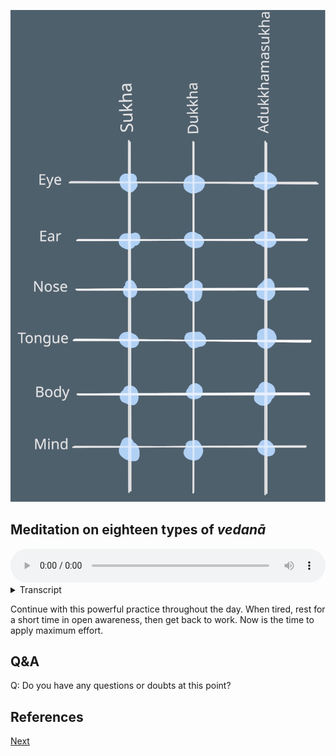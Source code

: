 ![18-types-of-vedana.svg](assets/images/18-types-of-vedana.svg)
## Meditation on eighteen types of *vedanā*



<audio controls style="width: 100%; max-width: 600px;">
    <source src="https://github.com/bdhrs/meditation-course-on-the-six-senses/releases/download/audio-assets/05-05-eighteen-types-of-vedana.mp3" type="audio/mpeg">
</audio>



<details>
<summary>Transcript</summary>


This meditation on the eighteen types of *vedanā* is an excellent exercise in open awareness and noting. 

I cannot recommend it highly enough for developing firstly, very powerful, continuous, present moment awareness, and secondly, detailed analysis and discernment of experience according to the Dhamma. 

In short, it combines *satisambojjhaṅga* and *dhammavicāyasambhojjaṅga* into a potent exercise. All you need to do is sustain the effort to reap the rewards of this practice. 

There is nothing new here, merely a new combination of things which you are already familiar with. One, naming the channel of experience, and two, naming the type of *vedanā*.

Let's go through it step by step. 

---

When seeing, immediately label the experience as *cakkhu*, eye channel or eye.

If it is a pleasant experience, label it as pleasant or *sukha*. Eye pleasant, or *cakkhu sukha*, as your prefer.

If it is an unpleasant experience, label it as *dukkha* or unpleasant. Eye unpleasant, or *cakkhu dukkha*.

If it is a neutral experience, *adukham-asukha-vedanā* is by far the most common type, label it is eye neutral, or, *cakkhu neva*.

Pay attention to your visual experiences for a while — note the channel and note the *vedanā*.

---

When hearing, immediately label the experience as *sota*, ear channel or ear.

If it is a pleasant experience, label it as pleasant or *sukha*. Ear pleasant, or *sota  sukha*, as your prefer.

If it is an unpleasant experience, label it as *dukkha* or unpleasant. Ear unpleasant, or *sota dukkha*.

If it is a neutral experience, *adukham-asukha-vedanā* is by far the most common type, label it is ear neutral, or, sota neva.

Pay attention to your auditory experiences for a while — note the channel and note the *vedanā*.

---
When smelling, immediately label the experience as *ghāna*, nose channel or nose.

If it is a pleasant experience, label it as pleasant or *sukha*. Nose pleasant, or *ghāna  sukha*, as your prefer.

If it is an unpleasant experience, label it as *dukkha* or unpleasant. Nose unpleasant, or *ghāna dukkha*.

If it is a neutral experience, *adukham-asukha-vedanā* is by far the most common type, label it is nose neutral, or, *ghāna neva*.

Pay attention to your olfactory experiences for a while — note the channel and note the *vedanā*.

---

When tasting, immediately label the experience as *jivhā*, tongue channel or tongue.

If it is a pleasant experience, label it as pleasant or *sukha*. Tongue pleasant, or *jivhā  sukha*, as your prefer.

If it is an unpleasant experience, label it as *dukkha* or unpleasant. Tongue unpleasant, or *jivhā dukkha*.

If it is a neutral experience, *adukham-asukha-vedanā* is by far the most common type, label it is tongue neutral, or, *jivhā neva*.

Pay attention to your taste experiences for a while — note the channel and note the *vedanā*.

---
When feeling a physical sedation, immediately label the experience as *kāya*, body channel or body.

If it is a pleasant experience, label it as pleasant or *sukha*. Body pleasant, or *kāya  sukha*, as your prefer.

If it is an unpleasant experience, label it as *dukkha* or unpleasant. Body unpleasant, or *kāya dukkha*.

If it is a neutral experience, *adukham-asukha-vedanā* is by far the most common type, label it is body neutral, or, *kāya neva*.

Pay attention to your bodily experiences for a while — note the channel and note the *vedanā*.

---
When cognizing any mental phenomena, immediately label the experience as *mano*, mind channel or mind.

If it is a pleasant experience, label it as pleasant or *sukha*. Mind pleasant, or *mano  sukha*, as your prefer.

If it is an unpleasant experience, label it as *dukkha* or unpleasant. Mind unpleasant, or *mano dukkha*.

If it is a neutral experience, *adukham-asukha-vedanā* is by far the most common type, label it is mind neutral, or, *mano neva*.

Pay attention to your mental experiences for a while — note the channel and note the *vedanā*.

---
With each and every experience, name the channel. 

If it is a pleasant experience, label it as pleasant or *sukha*. 

If it is an unpleasant experience, label it as *dukkha* or unpleasant. 

If it is a neutral experience, label it is neutral or *adukham-asukha*. or *neva* .

Keep noting the channel, noting the *vedanā*.

---
These are the eighteen types of *vedanā*, six sense fields, each with three types of possible *vedanā*.

First name the channel, then name the *vedanā*.

What channel are you experiencing right now? 

What type of *vedanā*?

Note it as quick as you can and move on to the next experience which grabs your attention. 

---

Eye, ear, nose, tongue, body, mind. 

Pleasant, unpleasant, neutral. 

These are the eighteen possibilities.

Keep diligently noting each channel of experience, each type of *vedanā*.

---
Find a good pace that you can maintain for the whole day. 

Noting the channel, noting the *vedanā*.

---
Persist with this practice, as long as you can. 

Then take a short break with open awareness.

Then get back to work. 

Noting the channel, noting the *vedanā*.

---
Build up your mental stamina, so that you can keep going with this for long periods of time. 

Take breaks as required, then back to work. 

Noting the channel, noting the *vedanā*.

---
Put in the effort, so you can reap the rewards of this exercise. 

Apply your effort. *ātāpī sampajāno satimā*.

Keep noting the channel, noting the *vedanā*.

---

What channel are you experiencing right now? 

What type of *vedanā*?

Note it and move on to the next experience.

---

Keep going like this. 

Noting the channel, noting the *vedanā*.

---


</details>


Continue with this powerful practice throughout the day. When tired, rest for a short time in open awareness, then get back to work. Now is the time to apply maximum effort.

## Q&A

Q: Do you have any questions or doubts at this point?

## References





<a href="5.6. Craving, Aversion and Ignorance.html">Next</a>

